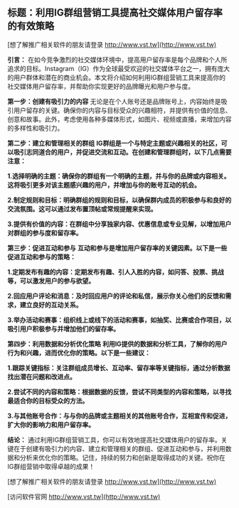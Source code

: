 ## **标题：利用IG群组营销工具提高社交媒体用户留存率的有效策略**

[想了解推广相关软件的朋友请登录 http://www.vst.tw](http://www.vst.tw)

**引言：**
在如今竞争激烈的社交媒体环境中，提高用户留存率是每个品牌和个人所追求的目标。Instagram（IG）作为全球最受欢迎的社交媒体平台之一，拥有庞大的用户群体和潜在的商业机会。本文将介绍如何利用IG群组营销工具来提高你的社交媒体用户留存率，并帮助你实现更好的品牌曝光和用户参与度。

**第一步：创建有吸引力的内容**
无论是在个人账号还是品牌账号上，内容始终是吸引用户留存的关键。确保你的内容与目标受众的兴趣相符，并提供有价值的信息、创意和故事。此外，考虑使用各种多媒体形式，如图片、视频或直播，来增加内容的多样性和吸引力。

**第二步：建立和管理相关的群组**
**IG群组是一个与特定主题或兴趣相关的社区，可以吸引志同道合的用户，并促进交流和互动。在创建和管理群组时，以下几点需要注意：**

**1.选择明确的主题：确保你的群组有一个明确的主题，并与你的品牌或内容相关。这将吸引更多对该主题感兴趣的用户，并增加与你的账号互动的机会。**

**2.制定规则和目标：明确群组的规则和目标，以确保群内成员的积极参与和良好的交流氛围。这可以通过发布置顶帖或常规提醒来实现。**

**3.提供有价值的内容：在群组中分享独家内容、优惠信息或专业见解，以增加用户对群组的参与度和留存率。**

**第三步：促进互动和参与**
**互动和参与是增加用户留存率的关键因素。以下是一些促进互动和参与的策略：**

**1.定期发布有趣的内容：定期发布有趣、引人入胜的内容，如问答、投票、挑战等，可以激发用户的参与欲望。**

**2.回应用户评论和消息：及时回应用户的评论和私信，展示你关心他们的反馈和需求，建立良好的互动关系。**

**3.举办活动和赛事：组织线上或线下的活动和赛事，如抽奖、比赛或合作项目，以吸引用户积极参与并增加他们的留存率。**

**第四步：利用数据和分析优化策略**
**利用IG提供的数据和分析工具，了解你的用户行为和兴趣，进而优化你的策略。以下是一些建议：**

**1.跟踪关键指标：关注群组成员增长、互动率、留存率等关键指标，通过分析数据找出潜在问题和改进点。**

**2.尝试不同的内容和策略：根据数据的反馈，尝试不同类型的内容和策略，以寻找最适合你的目标受众的方法。**

**3.与其他账号合作：与与你的品牌或主题相关的其他账号合作，互相宣传和促进，扩大你的影响力和用户留存率。**

**结论：**
通过利用IG群组营销工具，你可以有效地提高社交媒体用户的留存率。关键在于创建有吸引力的内容、建立和管理相关的群组、促进互动和参与，并利用数据和分析来优化你的策略。记住，持续的努力和创新是取得成功的关键。祝你在IG群组营销中取得卓越的成果！

[想了解推广相关软件的朋友请登录 http://www.vst.tw](http://www.vst.tw)


[访问软件官网 http://www.vst.tw](http://www.vst.tw)
